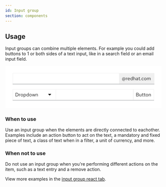 ```yaml
---
id: Input group
section: components
---
```


## Usage

Input groups can combine multiple elements. For example you could add buttons to 1 or both sides of a text input, like in a search field or an email input field. 

<img src="./img/input-group.png" alt="Example of input groups" width="506"/>

### When to use
Use an input group when the elements are directly connected to eachother. Examples include an action button to act on the text, a mandatory and fixed piece of text, a class of text when in a filter, a unit of currency, and more.

### When not to use
Do not use an input group when you're performing different actions on the item, such as a text entry and a remove action.

View more examples in the [input group react tab](https://www.patternfly.org/v4/components/input-group#examples).
